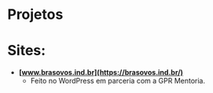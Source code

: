 # Projetos

# Sites:
- **[www.brasovos.ind.br](https://brasovos.ind.br/)**
  - Feito no WordPress em parceria com a GPR Mentoria.
